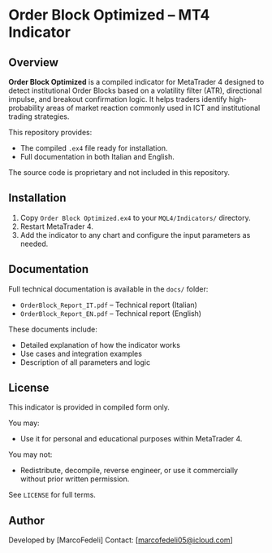 # Order Block Optimized – MT4 Indicator

## Overview
**Order Block Optimized** is a compiled indicator for MetaTrader 4 designed to detect institutional Order Blocks based on a volatility filter (ATR), directional impulse, and breakout confirmation logic. It helps traders identify high-probability areas of market reaction commonly used in ICT and institutional trading strategies.

This repository provides:
- The compiled `.ex4` file ready for installation.
- Full documentation in both Italian and English.

The source code is proprietary and not included in this repository.

## Installation
1. Copy `Order Block Optimized.ex4` to your `MQL4/Indicators/` directory.
2. Restart MetaTrader 4.
3. Add the indicator to any chart and configure the input parameters as needed.

## Documentation
Full technical documentation is available in the `docs/` folder:
- `OrderBlock_Report_IT.pdf` – Technical report (Italian)
- `OrderBlock_Report_EN.pdf` – Technical report (English)

These documents include:
- Detailed explanation of how the indicator works
- Use cases and integration examples
- Description of all parameters and logic

## License
This indicator is provided in compiled form only.

You may:
- Use it for personal and educational purposes within MetaTrader 4.

You may not:
- Redistribute, decompile, reverse engineer, or use it commercially without prior written permission.

See `LICENSE` for full terms.

## Author
Developed by [MarcoFedeli]
Contact: [marcofedeli05@icloud.com]
